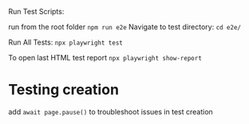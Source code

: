 Run Test Scripts:

run from the root folder
`npm run e2e`
Navigate to test directory:
`cd e2e/`

Run All Tests:
`npx playwright test`

To open last HTML test report
`npx playwright show-report`


#  Testing creation
add `await page.pause()` to troubleshoot issues in test creation